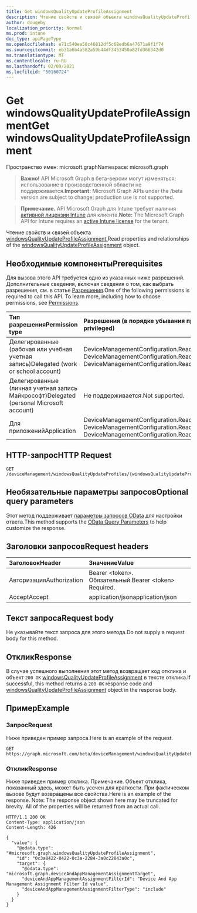 ```yaml
---
title: Get windowsQualityUpdateProfileAssignment
description: Чтение свойств и связей объекта windowsQualityUpdateProfileAssignment.
author: dougeby
localization_priority: Normal
ms.prod: intune
doc_type: apiPageType
ms.openlocfilehash: e71c540ea58c46812df5c68edb6a47671a9f1f74
ms.sourcegitcommit: eb31a6b4a582a59b44df3453450a82fd366342d0
ms.translationtype: MT
ms.contentlocale: ru-RU
ms.lasthandoff: 02/09/2021
ms.locfileid: "50160724"
---
```

# <a name="get-windowsqualityupdateprofileassignment"></a><span data-ttu-id="57349-103">Get windowsQualityUpdateProfileAssignment</span><span class="sxs-lookup"><span data-stu-id="57349-103">Get windowsQualityUpdateProfileAssignment</span></span>

<span data-ttu-id="57349-104">Пространство имен: microsoft.graph</span><span class="sxs-lookup"><span data-stu-id="57349-104">Namespace: microsoft.graph</span></span>

> <span data-ttu-id="57349-105">**Важно!** API Microsoft Graph в бета-версии могут изменяться; использование в производственной области не поддерживается.</span><span class="sxs-lookup"><span data-stu-id="57349-105">**Important:** Microsoft Graph APIs under the /beta version are subject to change; production use is not supported.</span></span>

> <span data-ttu-id="57349-106">**Примечание.** API Microsoft Graph для Intune требует наличия [активной лицензии Intune](https://go.microsoft.com/fwlink/?linkid=839381) для клиента.</span><span class="sxs-lookup"><span data-stu-id="57349-106">**Note:** The Microsoft Graph API for Intune requires an [active Intune license](https://go.microsoft.com/fwlink/?linkid=839381) for the tenant.</span></span>

<span data-ttu-id="57349-107">Чтение свойств и связей объекта [windowsQualityUpdateProfileAssignment.](../resources/intune-softwareupdate-windowsqualityupdateprofileassignment.md)</span><span class="sxs-lookup"><span data-stu-id="57349-107">Read properties and relationships of the [windowsQualityUpdateProfileAssignment](../resources/intune-softwareupdate-windowsqualityupdateprofileassignment.md) object.</span></span>

## <a name="prerequisites"></a><span data-ttu-id="57349-108">Необходимые компоненты</span><span class="sxs-lookup"><span data-stu-id="57349-108">Prerequisites</span></span>
<span data-ttu-id="57349-p101">Для вызова этого API требуется одно из указанных ниже разрешений. Дополнительные сведения, включая сведения о том, как выбрать разрешения, см. в статье [Разрешения](/graph/permissions-reference).</span><span class="sxs-lookup"><span data-stu-id="57349-p101">One of the following permissions is required to call this API. To learn more, including how to choose permissions, see [Permissions](/graph/permissions-reference).</span></span>

|<span data-ttu-id="57349-111">Тип разрешения</span><span class="sxs-lookup"><span data-stu-id="57349-111">Permission type</span></span>|<span data-ttu-id="57349-112">Разрешения (в порядке убывания привилегий)</span><span class="sxs-lookup"><span data-stu-id="57349-112">Permissions (from most to least privileged)</span></span>|
|:---|:---|
|<span data-ttu-id="57349-113">Делегированные (рабочая или учебная учетная запись)</span><span class="sxs-lookup"><span data-stu-id="57349-113">Delegated (work or school account)</span></span>|<span data-ttu-id="57349-114">DeviceManagementConfiguration.ReadWrite.All, DeviceManagementConfiguration.Read.All</span><span class="sxs-lookup"><span data-stu-id="57349-114">DeviceManagementConfiguration.ReadWrite.All, DeviceManagementConfiguration.Read.All</span></span>|
|<span data-ttu-id="57349-115">Делегированные (личная учетная запись Майкрософт)</span><span class="sxs-lookup"><span data-stu-id="57349-115">Delegated (personal Microsoft account)</span></span>|<span data-ttu-id="57349-116">Не поддерживается.</span><span class="sxs-lookup"><span data-stu-id="57349-116">Not supported.</span></span>|
|<span data-ttu-id="57349-117">Для приложений</span><span class="sxs-lookup"><span data-stu-id="57349-117">Application</span></span>|<span data-ttu-id="57349-118">DeviceManagementConfiguration.ReadWrite.All, DeviceManagementConfiguration.Read.All</span><span class="sxs-lookup"><span data-stu-id="57349-118">DeviceManagementConfiguration.ReadWrite.All, DeviceManagementConfiguration.Read.All</span></span>|

## <a name="http-request"></a><span data-ttu-id="57349-119">HTTP-запрос</span><span class="sxs-lookup"><span data-stu-id="57349-119">HTTP Request</span></span>
<!-- {
  "blockType": "ignored"
}
-->
``` http
GET /deviceManagement/windowsQualityUpdateProfiles/{windowsQualityUpdateProfileId}/assignments/{windowsQualityUpdateProfileAssignmentId}
```

## <a name="optional-query-parameters"></a><span data-ttu-id="57349-120">Необязательные параметры запросов</span><span class="sxs-lookup"><span data-stu-id="57349-120">Optional query parameters</span></span>
<span data-ttu-id="57349-121">Этот метод поддерживает [параметры запросов OData](/graph/query-parameters) для настройки ответа.</span><span class="sxs-lookup"><span data-stu-id="57349-121">This method supports the [OData Query Parameters](/graph/query-parameters) to help customize the response.</span></span>

## <a name="request-headers"></a><span data-ttu-id="57349-122">Заголовки запросов</span><span class="sxs-lookup"><span data-stu-id="57349-122">Request headers</span></span>
|<span data-ttu-id="57349-123">Заголовок</span><span class="sxs-lookup"><span data-stu-id="57349-123">Header</span></span>|<span data-ttu-id="57349-124">Значение</span><span class="sxs-lookup"><span data-stu-id="57349-124">Value</span></span>|
|:---|:---|
|<span data-ttu-id="57349-125">Авторизация</span><span class="sxs-lookup"><span data-stu-id="57349-125">Authorization</span></span>|<span data-ttu-id="57349-126">Bearer &lt;token&gt;. Обязательный.</span><span class="sxs-lookup"><span data-stu-id="57349-126">Bearer &lt;token&gt; Required.</span></span>|
|<span data-ttu-id="57349-127">Accept</span><span class="sxs-lookup"><span data-stu-id="57349-127">Accept</span></span>|<span data-ttu-id="57349-128">application/json</span><span class="sxs-lookup"><span data-stu-id="57349-128">application/json</span></span>|

## <a name="request-body"></a><span data-ttu-id="57349-129">Текст запроса</span><span class="sxs-lookup"><span data-stu-id="57349-129">Request body</span></span>
<span data-ttu-id="57349-130">Не указывайте текст запроса для этого метода.</span><span class="sxs-lookup"><span data-stu-id="57349-130">Do not supply a request body for this method.</span></span>

## <a name="response"></a><span data-ttu-id="57349-131">Отклик</span><span class="sxs-lookup"><span data-stu-id="57349-131">Response</span></span>
<span data-ttu-id="57349-132">В случае успешного выполнения этот метод возвращает код отклика и объект `200 OK` [windowsQualityUpdateProfileAssignment](../resources/intune-softwareupdate-windowsqualityupdateprofileassignment.md) в тексте отклика.</span><span class="sxs-lookup"><span data-stu-id="57349-132">If successful, this method returns a `200 OK` response code and [windowsQualityUpdateProfileAssignment](../resources/intune-softwareupdate-windowsqualityupdateprofileassignment.md) object in the response body.</span></span>

## <a name="example"></a><span data-ttu-id="57349-133">Пример</span><span class="sxs-lookup"><span data-stu-id="57349-133">Example</span></span>

### <a name="request"></a><span data-ttu-id="57349-134">Запрос</span><span class="sxs-lookup"><span data-stu-id="57349-134">Request</span></span>
<span data-ttu-id="57349-135">Ниже приведен пример запроса.</span><span class="sxs-lookup"><span data-stu-id="57349-135">Here is an example of the request.</span></span>
``` http
GET https://graph.microsoft.com/beta/deviceManagement/windowsQualityUpdateProfiles/{windowsQualityUpdateProfileId}/assignments/{windowsQualityUpdateProfileAssignmentId}
```

### <a name="response"></a><span data-ttu-id="57349-136">Отклик</span><span class="sxs-lookup"><span data-stu-id="57349-136">Response</span></span>
<span data-ttu-id="57349-p102">Ниже приведен пример отклика. Примечание. Объект отклика, показанный здесь, может быть усечен для краткости. При фактическом вызове будут возвращены все свойства.</span><span class="sxs-lookup"><span data-stu-id="57349-p102">Here is an example of the response. Note: The response object shown here may be truncated for brevity. All of the properties will be returned from an actual call.</span></span>
``` http
HTTP/1.1 200 OK
Content-Type: application/json
Content-Length: 426

{
  "value": {
    "@odata.type": "#microsoft.graph.windowsQualityUpdateProfileAssignment",
    "id": "0c3a8422-8422-0c3a-2284-3a0c22843a0c",
    "target": {
      "@odata.type": "microsoft.graph.deviceAndAppManagementAssignmentTarget",
      "deviceAndAppManagementAssignmentFilterId": "Device And App Management Assignment Filter Id value",
      "deviceAndAppManagementAssignmentFilterType": "include"
    }
  }
}
```




